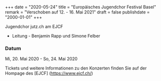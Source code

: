 ﻿+++
date = "2020-05-24"
title = "Europäisches Jugendchor Festival Basel"
remark = "Verschoben auf 12. - 16. Mai 2021"
draft = false
publishdate = "2000-01-01"
+++

Jugendchor jutz.ch am EJCF

* Leitung - Benjamin Rapp und Simone Felber


### Datum

Mi, 20. Mai 2020 - So, 24. Mai 2020


Tickets und weitere Informationen zu den Konzerten finden Sie auf der Hompage des [EJCF] (https://www.ejcf.ch/)
